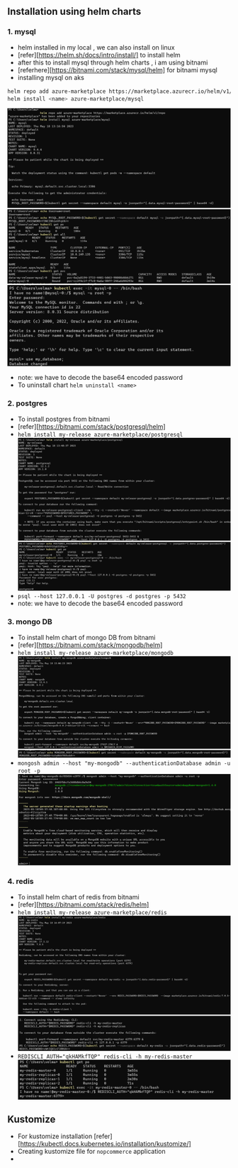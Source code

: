 ## Installation using helm charts
### 1. mysql
* helm installed in my local , we can also install on linux 
* [refer][https://helm.sh/docs/intro/install/] to install helm
* after this to install mysql through helm charts , i am using bitnami
* [referhere][https://bitnami.com/stack/mysql/helm] for bitnami mysql
* installing mysql on aks
```sh
helm repo add azure-marketplace https://marketplace.azurecr.io/helm/v1/repo
helm install <name> azure-marketplace/mysql
```
![preview](images/jp16_1.png)
![preview](images/jp16_2.png)
![preview](images/jp16_3.png)
* note: we have to decode the base64 encoded password 
* To uninstall chart `helm uninstall <name>`
### 2. postgres
* To install postgres from bitnami 
* [refer][https://bitnami.com/stack/postgresql/helm]
* `helm install my-release azure-marketplace/postgresql`
![preview](images/jp16_4.png)
![preview](images/jp16_5.png)
* `psql --host 127.0.0.1 -U postgres -d postgres -p 5432`
* note: we have to decode the base64 encoded password 
### 3. mongo DB
* To install helm chart of mongo DB from bitnami
* [refer][https://bitnami.com/stack/mongodb/helm]
* `helm install my-release azure-marketplace/mongodb`
![preview](images/jp16_6.png)
![preview](images/jp16_7.png)
* `mongosh admin --host "my-mongodb" --authenticationDatabase admin -u root -p`
![preview](images/jp16_8.png)
### 4. redis
* To install helm chart of redis from bitnami
* [refer][https://bitnami.com/stack/redis/helm]
* `helm install my-release azure-marketplace/redis`
![preview](images/jp16_9.png)
![preview](images/jp16_10.png)
* `REDISCLI_AUTH="qkHAMkfTQP" redis-cli -h my-redis-master`
![preview](images/jp16_11.png)
## Kustomize
* For kustomize installation [refer][https://kubectl.docs.kubernetes.io/installation/kustomize/]
* Creating kustomize file for `nopcommerce` application
* 